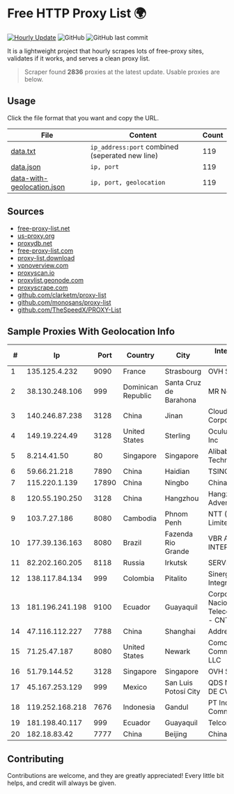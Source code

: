
# Free HTTP Proxy List 🌍

[![Hourly Update](https://github.com/mertguvencli/http-proxy-list/actions/workflows/main.yml/badge.svg?branch=main)](https://github.com/mertguvencli/http-proxy-list/actions/workflows/main.yml)
![GitHub](https://img.shields.io/github/license/mertguvencli/http-proxy-list)
![GitHub last commit](https://img.shields.io/github/last-commit/mertguvencli/http-proxy-list)

It is a lightweight project that hourly scrapes lots of free-proxy sites, validates if it works, and serves a clean proxy list.


> Scraper found **2836** proxies at the latest update. Usable proxies are below.

## Usage

Click the file format that you want and copy the URL.


|File|Content|Count|
|----|-------|-----|
|[data.txt](https://raw.githubusercontent.com/mertguvencli/http-proxy-list/main/proxy-list/data.txt)|`ip_address:port` combined (seperated new line)|119|
|[data.json](https://raw.githubusercontent.com/mertguvencli/http-proxy-list/main/proxy-list/data.json)|`ip, port`|119|
|[data-with-geolocation.json](https://raw.githubusercontent.com/mertguvencli/http-proxy-list/main/proxy-list/data-with-geolocation.json)|`ip, port, geolocation`|119|

## Sources

* [free-proxy-list.net](https://free-proxy-list.net)
* [us-proxy.org](https://www.us-proxy.org)
* [proxydb.net](http://proxydb.net)
* [free-proxy-list.com](https://free-proxy-list.com/?page=&port=&type%5B%5D=http&type%5B%5D=https&up_time=0&search=Search)
* [proxy-list.download](https://www.proxy-list.download/HTTP)
* [vpnoverview.com](https://vpnoverview.com/privacy/anonymous-browsing/free-proxy-servers)
* [proxyscan.io](https://www.proxyscan.io)
* [proxylist.geonode.com](https://proxylist.geonode.com/api/proxy-list?limit=300&page=1&sort_by=lastChecked&sort_type=desc&protocols=http,https)
* [proxyscrape.com](https://api.proxyscrape.com/v2/?request=displayproxies&protocol=http&timeout=10000&country=all&ssl=all&anonymity=all)
* [github.com/clarketm/proxy-list](https://raw.githubusercontent.com/clarketm/proxy-list/master/proxy-list-raw.txt)
* [github.com/monosans/proxy-list](https://raw.githubusercontent.com/monosans/proxy-list/main/proxies/http.txt)
* [github.com/TheSpeedX/PROXY-List](https://raw.githubusercontent.com/TheSpeedX/PROXY-List/master/http.txt)


## Sample Proxies With Geolocation Info

|#|Ip|Port|Country|City|Internet Service Provider|
|-|--|----|-------|----|-------------------------|
|1|135.125.4.232|9090|France|Strasbourg|OVH SAS|
|2|38.130.248.106|999|Dominican Republic|Santa Cruz de Barahona|MR Networking, SRL|
|3|140.246.87.238|3128|China|Jinan|Cloud Computing Corporation|
|4|149.19.224.49|3128|United States|Sterling|Oculus Networks Inc|
|5|8.214.41.50|80|Singapore|Singapore|Alibaba (US) Technology Co., Ltd.|
|6|59.66.21.218|7890|China|Haidian|TSINGHUA|
|7|115.220.1.139|17890|China|Ningbo|Chinanet|
|8|120.55.190.250|3128|China|Hangzhou|Hangzhou Alibaba Advertising Co|
|9|103.7.27.186|8080|Cambodia|Phnom Penh|NTT (Thailand) Limited|
|10|177.39.136.163|8080|Brazil|Fazenda Rio Grande|VBR ALARMES E INTERNET LTDA|
|11|82.202.160.205|8118|Russia|Irkutsk|SERVER|
|12|138.117.84.134|999|Colombia|Pitalito|Sinergy Soluciones Integrales|
|13|181.196.241.198|9100|Ecuador|Guayaquil|Corporacion Nacional De Telecomunicaciones - CNT EP|
|14|47.116.112.227|7788|China|Shanghai|Addresses CNNIC|
|15|71.25.47.187|8080|United States|Newark|Comcast Cable Communications, LLC|
|16|51.79.144.52|3128|Singapore|Singapore|OVH SAS|
|17|45.167.253.129|999|Mexico|San Luis Potosí City|QDS NETWORKS SA DE CV|
|18|119.252.168.218|7676|Indonesia|Gandul|PT Indonesia Comnets Plus|
|19|181.198.40.117|999|Ecuador|Guayaquil|Telconet S.A|
|20|182.18.83.42|7777|China|Beijing|China Mobile|



## Contributing

Contributions are welcome, and they are greatly appreciated! Every
little bit helps, and credit will always be given.

